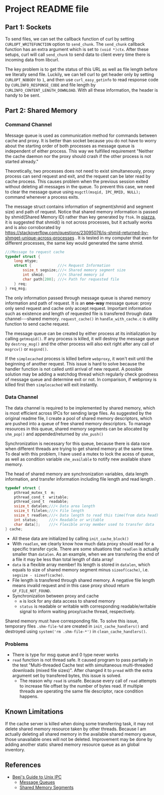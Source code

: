 # Project README file

## Part 1: Sockets
To send files, we can set the callback function of curl by setting `CURLOPT_WRITEFUNCTION` option to `send_chunk`. The `send_chunk` callback function has an extra argument which is set to `(void *)ctx`. After these setups, curl will call `send_chunk` to send data to client every time there is incoming data from libcurl.


The key problem is to get the status of this URL as well as file length before we literally send file. Luckily, we can tell curl to get header only by setting `CURLOPT_NOBODY` to `1`, and then use `curl_easy_getinfo` to read response code by `CURLINFO_RESPONSE_CODE` and file length by `CURLINFO_CONTENT_LENGTH_DOWNLOAD`. With all these information, the header is handy to be sent.

## Part 2: Shared Memory
### Command Channel
Message queue is used as communication method for commands between cache and proxy. It is better than socket because you do not have to worry about the starting order of both processes as message queue is independent of either process. This way we fulfilled requirement "Neither the cache daemon nor the proxy should crash if the other process is not started already."

Theoretically, two processes does not need to exist simultaneously, proxy process can send request and exit, and the request can be later read by cache process. This causes problem when the previous session exited without deleting all messages in the queue. To prevent this case, we need to clear the message queue using `msgctl(msqid, IPC_RMID, NULL);` command whenever a process exits.

The message struct contains information of segment(shmid and segment size) and path of request. Notice that shared memory information is passed by shmid(Shared Memory ID) rather than key generated by `ftok`. In [piazza](https://piazza.com/class/j6lk9ozisun4l1?cid=634), it is suggested that shmid() is not across processes, but it actually works and is also corroborated by https://stackoverflow.com/questions/23095076/is-shmid-returned-by-shmget-unique-across-processes . It is tested in my computer that even for different processes, the same key would generated the same shmid.

```c
///Message to request cache
typedef struct {
    long mtype;
    struct {            ///< Request Information
        ssize_t segsize;///< Shared memory segment size
        int shmid;      ///< Shared memory id
        char path[200]; ///< Path for requested file
    } req;
} req_msg;
```
The only information passed through message queue is shared memory information and path of request. It is an **one-way** message queue: proxy only send request and cache only accept request. Important information such as existence and length of requested file is transfered through data channel---shared memory. `request_cache()` in `handle_with_cache.c` is utility function to send cache request.

The message queue can be created by either process at its initialization by calling `getmsqid()`. If any process is killed, it will destroy the message queue by `destroy_msg()` and the other process will also exit right after any call of `msgrcv()` or `msgsnd()`. 

If the `simplecached` process is killed before `webproxy`, it won't exit until the beginning of another request. This issue is hard to solve because the handler function is not called until arrival of new request. A possible solution may be adding a watchdog thread which regularly check goodness of message queue and determine exit or not. In comparison, if webproxy is killed first then `simplecached` will exit instantly.

### Data Channel
The data channel is required to be implemented by shared memory, which is most efficient across IPCs for sending large files. As suggested by the original readme file, I create a pool of shared memory descriptors, which are pushed into a queue of free shared memory descriptors. 
To manage resources in this queue, shared memory segments can be allocated by `shm_pop()` and appended/returned by `shm_push()`

Synchronization is necessary for this queue, because there is data race when different threads are trying to get shared memory at the same time. To deal with this problem, I have used a mutex to lock the acess of queue, as well as condition variable `shm_available` to notify new available share memory.

The head of shared memory are synchronization variables, data length information, and transfer information including file length and read length . 
```c
typedef struct {
    pthread_mutex_t  m;
    pthread_cond_t  writable;
    pthread_cond_t  readable;
    ssize_t datalen;///< Data area length
    ssize_t filelen;///< File length
    ssize_t readlen;///< Data length to read this time(from data head)
    int status;     ///< Readable or writable
    char data[];    ///< Flexible array member used to transfer data
} cache;
```

+ All these data are initialized by calling `init_cache_block()`
+ With `readlen`, we clearly know how much data proxy should read for a specific transfer cycle. There are some situations that `readlen` is actually smaller than `datalen`. As an example, when we are transfering the end of a file it may be less than total length of data array! 
+ `data` is a flexible array member! Its length is stored in `datalen`, which equals to size of shared memory segment minus `sizeof(cache)`, i.e. `segsize - sizeof(cache)`.
+ File length is transfered through shared memory. A negative file length means invalid request and in this case proxy shoud return `GF_FILE_NOT_FOUND`.
+ Synchronization between proxy and cache
    + `m` is lock for any data access to shared memory
    + `status` is readable or writable with corresponding readable/writable signal to inform waiting proxy/cache thread, respectively.

Shared memory must have corresponding file. To solve this issue, temporary files `.shm-file-%d` are created in `init_cache_handlers()` and destroyed using `system('rm .shm-file-*')` in `clean_cache_handlers()`.

### Problems
+ There is type for msg queue and 0 type never works
+ `read` function is not thread safe. It caused program to pass partially in the test "Multi-threaded Cache test with simultaneous multi-threaded downloads (mixed file sizes)". After changed it to `pread` with the extra argument set by transfered bytes, this issue is solved.
    +  The reason why `read` is unsafe. Because every call of `read` attempts to increase file offset by the number of bytes read. If multiple threads are operating the same file descriptor, race condition happens.

## Known Limitations

If the cache server is killed when doing some transferring task, it may not delete shared memory resource taken by other threads. Because I am actually deleting all shared memory in the available shared memory queue, those unavailable ones will not be deleted. Improvement may be done by adding another static shared memory resource queue as an global inventory. 

## References
+ [Beej's Guide to Unix IPC](http://beej.us/guide/bgipc/output/html/multipage/index.html)
    + [Message Queues](http://beej.us/guide/bgipc/output/html/multipage/mq.html)
    + [Shared Memory Segments](http://beej.us/guide/bgipc/output/html/multipage/shm.html)

